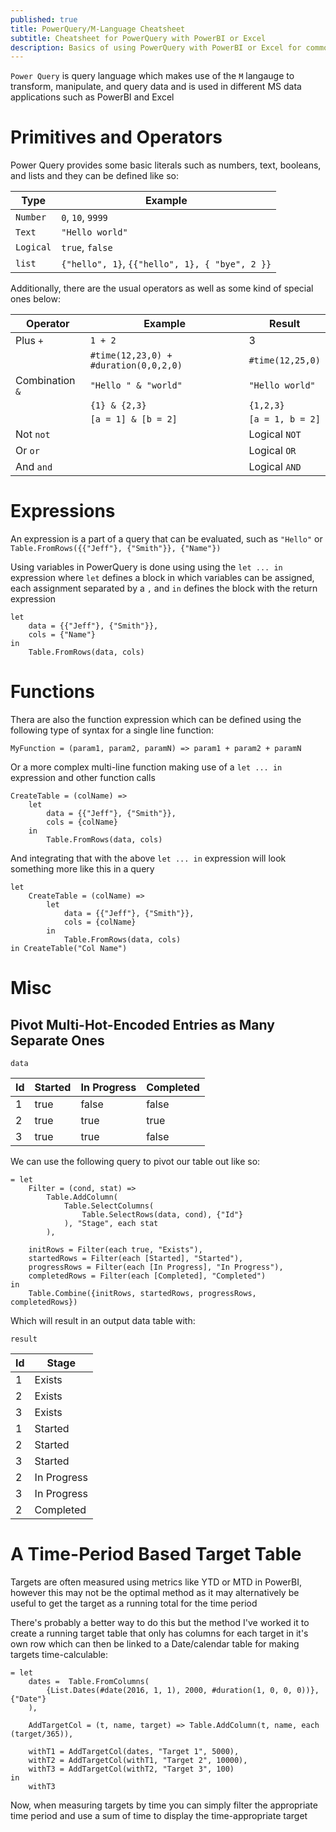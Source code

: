 ```yaml
---
published: true
title: PowerQuery/M-Language Cheatsheet
subtitle: Cheatsheet for PowerQuery with PowerBI or Excel
description: Basics of using PowerQuery with PowerBI or Excel for common tasks and operations
---
```


`Power Query` is query language which makes use of the `M` langauge to transform, manipulate, and query data and is used in different MS data applications such as PowerBI and Excel

# Primitives and Operators

Power Query provides some basic literals such as numbers, text, booleans, and lists and they can be defined like so:

| Type      | Example                                        |
| --------- | ---------------------------------------------- |
| `Number`  | `0`, `10`, `9999`                              |
| `Text`    | `"Hello world"`                                |
| `Logical` | `true`, `false`                                |
| `list`    | `{"hello", 1}`, `{{"hello", 1}, { "bye", 2 }}` |

Additionally, there are the usual operators as well as some kind of special ones below:

| Operator        | Example                               | Result           |
| --------------- | ------------------------------------- | ---------------- |
| Plus `+`        | `1 + 2`                               | 3                |
|                 | `#time(12,23,0) + #duration(0,0,2,0)` | `#time(12,25,0)` |
| Combination `&` | `"Hello " & "world"`                  | `"Hello world"`  |
|                 | `{1} & {2,3}`                         | `{1,2,3}`        |
|                 | `[a = 1] & [b = 2]`                   | `[a = 1, b = 2]` |
| Not `not`       |                                       | Logical `NOT`    |
| Or `or`         |                                       | Logical `OR`     |
| And `and`       |                                       | Logical `AND`    |

# Expressions

An expression is a part of a query that can be evaluated, such as `"Hello"` or `Table.FromRows({{"Jeff"}, {"Smith"}}, {"Name"})`

Using variables in PowerQuery is done using using the `let ... in` expression where `let` defines a block in which variables can be assigned, each assignment separated by a `,` and `in` defines the block with the return expression

```powerquery-m
let
    data = {{"Jeff"}, {"Smith"}},
    cols = {"Name"}
in
    Table.FromRows(data, cols)
```

# Functions

Thera are also the function expression which can be defined using the following type of syntax for a single line function:

```powerquery-m
MyFunction = (param1, param2, paramN) => param1 + param2 + paramN
```

Or a more complex multi-line function making use of a `let ... in` expression and other function calls

```powerquery-m
CreateTable = (colName) =>
    let
        data = {{"Jeff"}, {"Smith"}},
        cols = {colName}
    in
        Table.FromRows(data, cols)
```

And integrating that with the above `let ... in` expression will look something more like this in a query

```powerquery-m
let
    CreateTable = (colName) =>
        let
            data = {{"Jeff"}, {"Smith"}},
            cols = {colName}
        in
            Table.FromRows(data, cols)
in CreateTable("Col Name")
```

# Misc

## Pivot Multi-Hot-Encoded Entries as Many Separate Ones

`data`

| Id  | Started | In Progress | Completed |
| --- | ------- | ----------- | --------- |
| 1   | true    | false       | false     |
| 2   | true    | true        | true      |
| 3   | true    | true        | false     |

We can use the following query to pivot our table out like so:

```powerquery-m
= let
    Filter = (cond, stat) =>
        Table.AddColumn(
            Table.SelectColumns(
                Table.SelectRows(data, cond), {"Id"}
            ), "Stage", each stat
        ),

    initRows = Filter(each true, "Exists"),
    startedRows = Filter(each [Started], "Started"),
    progressRows = Filter(each [In Progress], "In Progress"),
    completedRows = Filter(each [Completed], "Completed")
in
    Table.Combine({initRows, startedRows, progressRows, completedRows})
```

Which will result in an output data table with:

`result`

| Id  | Stage       |
| --- | ----------- |
| 1   | Exists      |
| 2   | Exists      |
| 3   | Exists      |
| 1   | Started     |
| 2   | Started     |
| 3   | Started     |
| 2   | In Progress |
| 3   | In Progress |
| 2   | Completed   |

# A Time-Period Based Target Table

Targets are often measured using metrics like YTD or MTD in PowerBI, however this may not be the optimal method as it may alternatively be useful to get the target as a running total for the time period

There's probably a better way to do this but the method I've worked it to create a running target table that only has columns for each target in it's own row which can then be linked to a Date/calendar table for making targets time-calculable:

```powerquery-m
= let
    dates =  Table.FromColumns(
        {List.Dates(#date(2016, 1, 1), 2000, #duration(1, 0, 0, 0))}, {"Date"}
    ),

    AddTargetCol = (t, name, target) => Table.AddColumn(t, name, each (target/365)),

    withT1 = AddTargetCol(dates, "Target 1", 5000),
    withT2 = AddTargetCol(withT1, "Target 2", 10000),
    withT3 = AddTargetCol(withT2, "Target 3", 100)
in
    withT3
```

Now, when measuring targets by time you can simply filter the appropriate time period and use a sum of time to display the time-appropriate target
